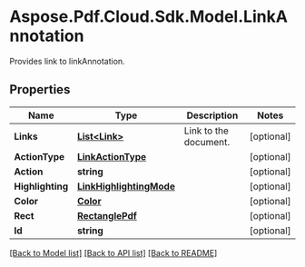 # Aspose.Pdf.Cloud.Sdk.Model.LinkAnnotation
Provides link to linkAnnotation.

## Properties

Name | Type | Description | Notes
------------ | ------------- | ------------- | -------------
**Links** | [**List&lt;Link&gt;**](Link.md) | Link to the document. | [optional] 
**ActionType** | [**LinkActionType**](LinkActionType.md) |  | [optional] 
**Action** | **string** |  | [optional] 
**Highlighting** | [**LinkHighlightingMode**](LinkHighlightingMode.md) |  | [optional] 
**Color** | [**Color**](Color.md) |  | [optional] 
**Rect** | [**RectanglePdf**](RectanglePdf.md) |  | [optional] 
**Id** | **string** |  | [optional] 

[[Back to Model list]](../README.md#documentation-for-models) [[Back to API list]](../README.md#documentation-for-api-endpoints) [[Back to README]](../README.md)

